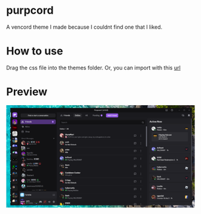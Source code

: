 # purpcord
A vencord theme I made because I couldnt find one that I liked.

# How to use
Drag the css file into the themes folder. Or, you can import with this [url](https://raw.githubusercontent.com/ophx/purpcord/refs/heads/main/purpcord.theme.css)

# Preview
![preview](https://github.com/ophx/purpcord/blob/main/preview.png?raw=true)
